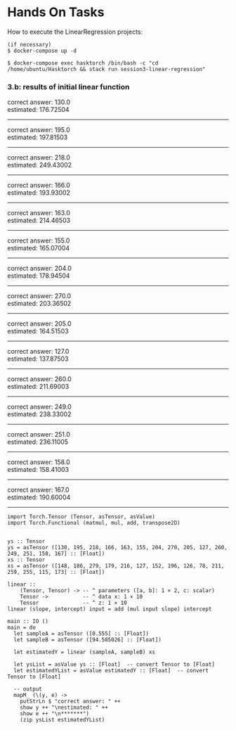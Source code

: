 # Hands On Tasks

How to execute the LinearRegression projects:
```
(if necessary)
$ docker-compose up -d

$ docker-compose exec hasktorch /bin/bash -c "cd /home/ubuntu/Hasktorch && stack run session3-linear-regression"
```

### 3.b: results of initial linear function
correct answer: 130.0  
estimated: 176.72504  
******* 
correct answer: 195.0  
estimated: 197.81503  
*******
correct answer: 218.0  
estimated: 249.43002
*******
correct answer: 166.0  
estimated: 193.93002  
*******
correct answer: 163.0  
estimated: 214.46503
*******
correct answer: 155.0  
estimated: 165.07004
*******
correct answer: 204.0  
estimated: 178.94504
*******
correct answer: 270.0  
estimated: 203.36502
*******
correct answer: 205.0  
estimated: 164.51503
*******
correct answer: 127.0  
estimated: 137.87503
*******
correct answer: 260.0  
estimated: 211.69003
*******
correct answer: 249.0  
estimated: 238.33002
*******
correct answer: 251.0  
estimated: 236.11005
*******
correct answer: 158.0  
estimated: 158.41003
*******
correct answer: 167.0  
estimated: 190.60004
*******

```
import Torch.Tensor (Tensor, asTensor, asValue)
import Torch.Functional (matmul, mul, add, transpose2D)


ys :: Tensor
ys = asTensor ([130, 195, 218, 166, 163, 155, 204, 270, 205, 127, 260, 249, 251, 158, 167] :: [Float])
xs :: Tensor
xs = asTensor ([148, 186, 279, 179, 216, 127, 152, 196, 126, 78, 211, 259, 255, 115, 173] :: [Float])

linear :: 
    (Tensor, Tensor) -> -- ^ parameters ([a, b]: 1 × 2, c: scalar)
    Tensor ->           -- ^ data x: 1 × 10
    Tensor              -- ^ z: 1 × 10
linear (slope, intercept) input = add (mul input slope) intercept

main :: IO ()
main = do
  let sampleA = asTensor ([0.555] :: [Float])
  let sampleB = asTensor ([94.585026] :: [Float])

  let estimatedY = linear (sampleA, sampleB) xs

  let ysList = asValue ys :: [Float]  -- convert Tensor to [Float]
  let estimatedYList = asValue estimatedY :: [Float]  -- convert Tensor to [Float]

  -- output
  mapM_ (\(y, e) -> 
    putStrLn $ "correct answer: " ++ 
    show y ++ "\nestimated: " ++ 
    show e ++ "\n*******")
    (zip ysList estimatedYList)
```
